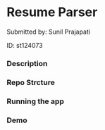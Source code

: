 # Resume Parser

Submitted by: Sunil Prajapati

ID: st124073


### Description

### Repo Strcture

### Running the app

### Demo
